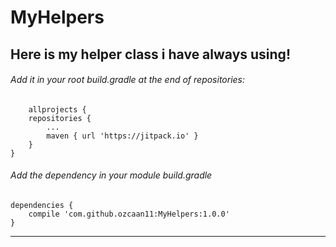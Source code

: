 # MyHelpers
Here is my helper class i have always using!
--------
###### Add it in your root build.gradle at the end of repositories:
        allprojects {
	    repositories {
		    ...
		    maven { url 'https://jitpack.io' }
	    }
	}
        
###### Add the dependency in your module build.gradle  
	dependencies {
		compile 'com.github.ozcaan11:MyHelpers:1.0.0'
	}
--------
